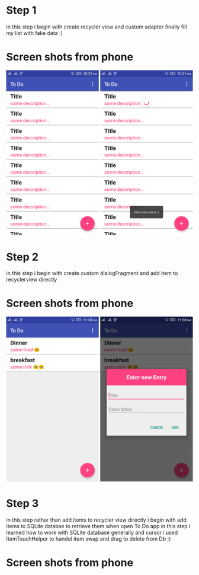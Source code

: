 # Step 1
in this step i begin with create recycler view and custom adapter finally fill my list with fake data :)

# Screen shots from phone
<img src="https://github.com/MostafaAnter/ToDo/blob/Recycler%26SwipeRefreshLayout/app/device-2016-12-13-222105.png" alt="" width="250" height="whatever">
<img src="https://github.com/MostafaAnter/ToDo/blob/Recycler%26SwipeRefreshLayout/app/device-2016-12-13-222124.png" alt="" width="250" height="whatever">

# Step 2
in this step i begin with create custom dialogFragment and add item to recyclerview directly

# Screen shots from phone
<img src="https://github.com/MostafaAnter/ToDo/blob/SecondStepCreateDialogToAddItems/app/device-2016-12-13-233843.png" alt="" width="250" height="whatever">
<img src="https://github.com/MostafaAnter/ToDo/blob/SecondStepCreateDialogToAddItems/app/device-2016-12-13-233900.png" alt="" width="250" height="whatever">

# Step 3
in this step rathar than add items to recycler view directly i begin with add items to SQLite databse 
to retrieve them when open To Do app in this step i learned how to work with SQLite database generally and 
cursor i used ItemTouchHelper to handel item swap and drag to delete from Db ;)

# Screen shots from phone
<img src="https://media.giphy.com/media/3o7TKTA6FsjfWW4RvG/source.gif" alt="" width="250" height="whatever">

